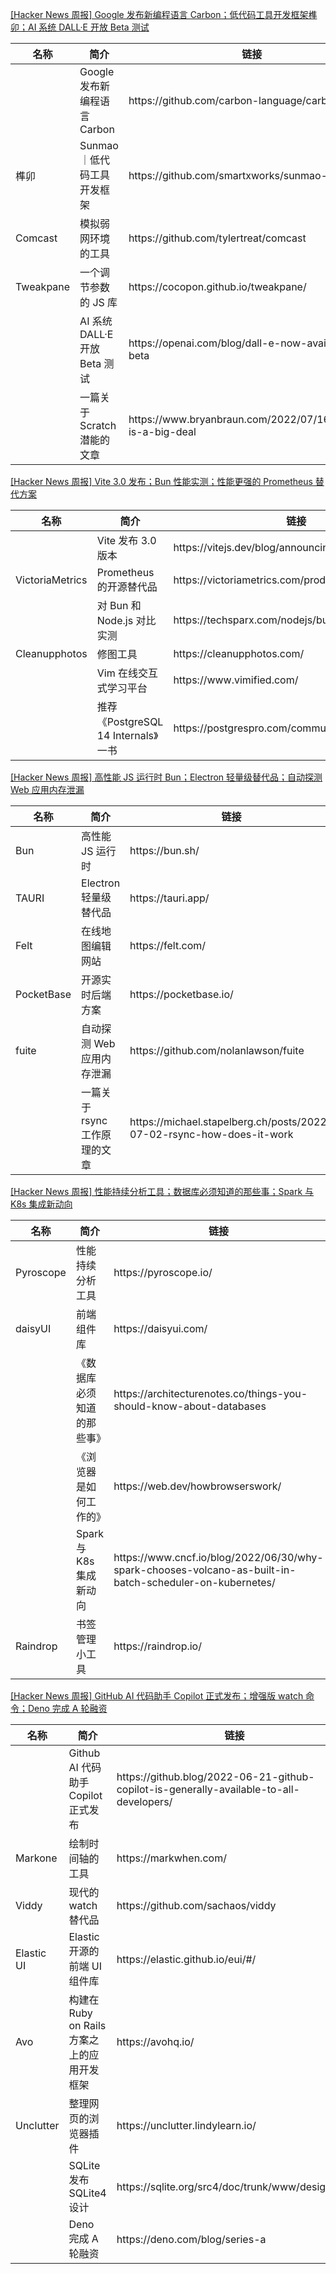 [[Hacker News 周报] Google 发布新编程语言 Carbon；低代码工具开发框架榫卯；AI 系统 DALL·E 开放 Beta
测试](https://www.bilibili.com/video/BV1hV4y177P9)
<table>
  <theader>
    <th>名称</th>
    <th>简介</th>
    <th>链接</th>
  </theader>
  <tbody>
    <tr>
      <td></td>
      <td>Google 发布新编程语言 Carbon</td>
      <td>https://github.com/carbon-language/carbon-lang</td>
    </tr><tr>
      <td>榫卯</td>
      <td>Sunmao ｜低代码工具开发框架</td>
      <td>https://github.com/smartxworks/sunmao-ui</td>
    </tr><tr>
      <td>Comcast</td>
      <td>模拟弱网环境的工具</td>
      <td>https://github.com/tylertreat/comcast</td>
    </tr><tr>
      <td>Tweakpane</td>
      <td>一个调节参数的 JS 库</td>
      <td>https://cocopon.github.io/tweakpane/</td>
    </tr><tr>
      <td></td>
      <td>AI 系统 DALL·E 开放 Beta 测试</td>
      <td>https://openai.com/blog/dall-e-now-available-in-beta</td>
    </tr><tr>
      <td></td>
      <td>一篇关于 Scratch 潜能的文章</td>
      <td>https://www.bryanbraun.com/2022/07/16/scratch-is-a-big-deal</td>
    </tr>
  </tbody>
</table>

[[Hacker News 周报] Vite 3.0 发布；Bun 性能实测；性能更强的 Prometheus
替代方案](https://www.bilibili.com/video/BV16N4y1T7Hu)
<table>
  <theader>
    <th>名称</th>
    <th>简介</th>
    <th>链接</th>
  </theader>
  <tbody>
    <tr>
      <td></td>
      <td>Vite 发布 3.0 版本</td>
      <td>https://vitejs.dev/blog/announcing-vite3.html</td>
    </tr><tr>
      <td>VictoriaMetrics</td>
      <td>Prometheus 的开源替代品</td>
      <td>https://victoriametrics.com/products/open-source/</td>
    </tr><tr>
      <td></td>
      <td>对 Bun 和 Node.js 对比实测</td>
      <td>https://techsparx.com/nodejs/bun/1st-trial.html</td>
    </tr><tr>
      <td>Cleanupphotos</td>
      <td>修图工具</td>
      <td>https://cleanupphotos.com/</td>
    </tr><tr>
      <td></td>
      <td>Vim 在线交互式学习平台</td>
      <td>https://www.vimified.com/</td>
    </tr><tr>
      <td></td>
      <td>推荐《PostgreSQL 14 Internals》一书</td>
      <td>https://postgrespro.com/community/books/internals</td>
    </tr>
  </tbody>
</table>

[[Hacker News 周报] 高性能 JS 运行时 Bun；Electron 轻量级替代品；自动探测 Web
应用内存泄漏](https://www.bilibili.com/video/BV1Wg411f7VV)
<table>
  <theader>
    <th>名称</th>
    <th>简介</th>
    <th>链接</th>
  </theader>
  <tbody>
    <tr>
      <td>Bun</td>
      <td>高性能 JS 运行时</td>
      <td>https://bun.sh/</td>
    </tr><tr>
      <td>TAURI</td>
      <td>Electron 轻量级替代品</td>
      <td>https://tauri.app/</td>
    </tr><tr>
      <td>Felt</td>
      <td>在线地图编辑网站</td>
      <td>https://felt.com/</td>
    </tr><tr>
      <td>PocketBase</td>
      <td>开源实时后端方案</td>
      <td>https://pocketbase.io/</td>
    </tr><tr>
      <td>fuite</td>
      <td>自动探测 Web 应用内存泄漏</td>
      <td>https://github.com/nolanlawson/fuite</td>
    </tr><tr>
      <td></td>
      <td>一篇关于 rsync 工作原理的文章</td>
      <td>https://michael.stapelberg.ch/posts/2022-07-02-rsync-how-does-it-work</td>
    </tr>
  </tbody>
</table>

[[Hacker News 周报] 性能持续分析工具；数据库必须知道的那些事；Spark 与 K8s
集成新动向](https://www.bilibili.com/video/BV1Xr4y1M7T7)
<table>
  <theader>
    <th>名称</th>
    <th>简介</th>
    <th>链接</th>
  </theader>
  <tbody>
    <tr>
      <td>Pyroscope</td>
      <td>性能持续分析工具</td>
      <td>https://pyroscope.io/</td>
    </tr><tr>
      <td>daisyUI</td>
      <td>前端组件库</td>
      <td>https://daisyui.com/</td>
    </tr><tr>
      <td></td>
      <td>《数据库必须知道的那些事》</td>
      <td>https://architecturenotes.co/things-you-should-know-about-databases</td>
    </tr><tr>
      <td></td>
      <td>《浏览器是如何工作的》</td>
      <td>https://web.dev/howbrowserswork/</td>
    </tr><tr>
      <td></td>
      <td>Spark 与 K8s 集成新动向</td>
      <td>https://www.cncf.io/blog/2022/06/30/why-spark-chooses-volcano-as-built-in-batch-scheduler-on-kubernetes/</td>
    </tr><tr>
      <td>Raindrop</td>
      <td>书签管理小工具</td>
      <td>https://raindrop.io/</td>
    </tr>
  </tbody>
</table>

[[Hacker News 周报] GitHub AI 代码助手 Copilot 正式发布；增强版 watch 命令；Deno 完成 A
轮融资](https://www.bilibili.com/video/BV1B3411u7ZG)
<table>
  <theader>
    <th>名称</th>
    <th>简介</th>
    <th>链接</th>
  </theader>
  <tbody>
    <tr>
      <td></td>
      <td>Github AI 代码助手 Copilot 正式发布</td>
      <td>https://github.blog/2022-06-21-github-copilot-is-generally-available-to-all-developers/</td>
    </tr><tr>
      <td>Markone</td>
      <td>绘制时间轴的工具</td>
      <td>https://markwhen.com/</td>
    </tr><tr>
      <td>Viddy</td>
      <td>现代的 watch 替代品</td>
      <td>https://github.com/sachaos/viddy</td>
    </tr><tr>
      <td>Elastic UI</td>
      <td>Elastic 开源的前端 UI 组件库</td>
      <td>https://elastic.github.io/eui/#/</td>
    </tr><tr>
      <td>Avo</td>
      <td>构建在 Ruby on Rails 方案之上的应用开发框架</td>
      <td>https://avohq.io/</td>
    </tr><tr>
      <td>Unclutter</td>
      <td>整理网页的浏览器插件</td>
      <td>https://unclutter.lindylearn.io/</td>
    </tr><tr>
      <td></td>
      <td>SQLite 发布 SQLite4 设计</td>
      <td>https://sqlite.org/src4/doc/trunk/www/design.wiki</td>
    </tr><tr>
      <td></td>
      <td>Deno 完成 A 轮融资</td>
      <td>https://deno.com/blog/series-a</td>
    </tr>
  </tbody>
</table>